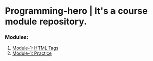 # Programming-hero | It's a course module repository.

### Modules:
1. [Module-1: HTML Tags](https://suny-webdevs.github.io/programming-hero/Module-1/index.html)
2. [Module-1: Practice](https://suny-webdevs.github.io/programming-hero/Module-1/practice.html)
